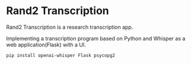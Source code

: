 # Rand2 Transcription
Rand2 Transcription is a research transcription app.

Implementing a transcription program based on Python and Whisper as a web application(Flask) with a UI.


```
pip install openai-whisper Flask psycopg2
```
